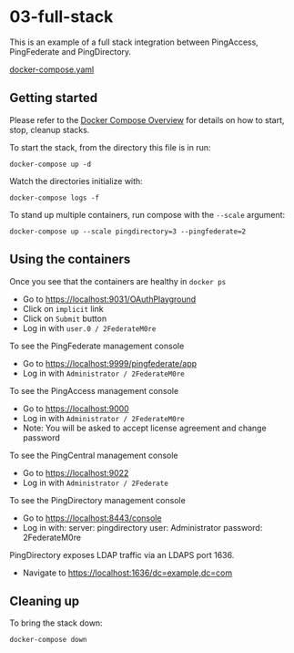 # 03-full-stack

This is an example of a full stack integration between PingAccess, PingFederate and PingDirectory.

[docker-compose.yaml](https://raw.githubusercontent.com/pingidentity/pingidentity-devops-getting-started/master/11-docker-compose/03-full-stack/docker-compose.yaml)

## Getting started

Please refer to the [Docker Compose Overview](./) for details on how to start, stop, cleanup stacks.

To start the stack, from the directory this file is in run:

`docker-compose up -d`

Watch the directories initialize with:

`docker-compose logs -f`

To stand up multiple containers, run compose with the `--scale` argument:

`docker-compose up --scale pingdirectory=3 --pingfederate=2`

## Using the containers

Once you see that the containers are healthy in `docker ps`

* Go to [https://localhost:9031/OAuthPlayground](https://localhost:9031/OAuthPlayground)
* Click on `implicit` link
* Click on `Submit` button
* Log in with `user.0 / 2FederateM0re`

To see the PingFederate management console

* Go to [https://localhost:9999/pingfederate/app](https://localhost:9999/pingfederate/app)
* Log in with `Administrator / 2FederateM0re`

To see the PingAccess management console

* Go to [https://localhost:9000](https://localhost:9000)
* Log in with `Administrator / 2FederateM0re`
* Note: You will be asked to accept license agreement and change password

To see the PingCentral management console

* Go to [https://localhost:9022](https://localhost:9022)
* Log in with `Administrator / 2Federate`

To see the PingDirectory management console

* Go to [https://localhost:8443/console](https://localhost:8443/console)
* Log in with:
 server: pingdirectory 
 user: Administrator 
 password: 2FederateM0re

PingDirectory exposes LDAP traffic via an LDAPS port 1636.

* Navigate to [https://localhost:1636/dc=example,dc=com](https://localhost:1636/dc=example,dc=com)

## Cleaning up

To bring the stack down:

`docker-compose down`

